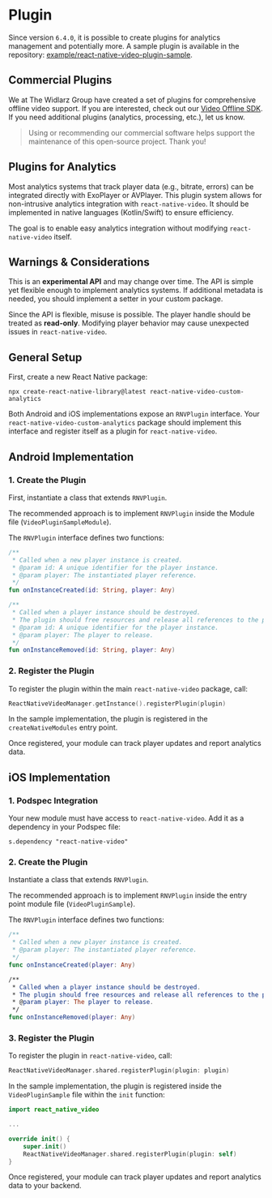 # Plugin

Since version `6.4.0`, it is possible to create plugins for analytics management and potentially more.
A sample plugin is available in the repository: [example/react-native-video-plugin-sample](https://github.com/TheWidlarzGroup/react-native-video/tree/master/examples/react-native-video-plugin-sample).

## Commercial Plugins

We at The Widlarz Group have created a set of plugins for comprehensive offline video support. If you are interested, check out our [Video Offline SDK](https://thewidlarzgroup.com/video-offline-sdk). If you need additional plugins (analytics, processing, etc.), let us know.

> Using or recommending our commercial software helps support the maintenance of this open-source project. Thank you!

## Plugins for Analytics

Most analytics systems that track player data (e.g., bitrate, errors) can be integrated directly with ExoPlayer or AVPlayer.
This plugin system allows for non-intrusive analytics integration with `react-native-video`. It should be implemented in native languages (Kotlin/Swift) to ensure efficiency.

The goal is to enable easy analytics integration without modifying `react-native-video` itself.

## Warnings & Considerations

This is an **experimental API** and may change over time. The API is simple yet flexible enough to implement analytics systems.
If additional metadata is needed, you should implement a setter in your custom package.

Since the API is flexible, misuse is possible. The player handle should be treated as **read-only**. Modifying player behavior may cause unexpected issues in `react-native-video`.

## General Setup

First, create a new React Native package:

```shell
npx create-react-native-library@latest react-native-video-custom-analytics
```

Both Android and iOS implementations expose an `RNVPlugin` interface.
Your `react-native-video-custom-analytics` package should implement this interface and register itself as a plugin for `react-native-video`.

## Android Implementation

### 1. Create the Plugin

First, instantiate a class that extends `RNVPlugin`.

The recommended approach is to implement `RNVPlugin` inside the Module file (`VideoPluginSampleModule`).

The `RNVPlugin` interface defines two functions:

```kotlin
/**
 * Called when a new player instance is created.
 * @param id: A unique identifier for the player instance.
 * @param player: The instantiated player reference.
 */
fun onInstanceCreated(id: String, player: Any)

/**
 * Called when a player instance should be destroyed.
 * The plugin should free resources and release all references to the player object.
 * @param id: A unique identifier for the player instance.
 * @param player: The player to release.
 */
fun onInstanceRemoved(id: String, player: Any)
```

### 2. Register the Plugin

To register the plugin within the main `react-native-video` package, call:

```kotlin
ReactNativeVideoManager.getInstance().registerPlugin(plugin)
```

In the sample implementation, the plugin is registered in the `createNativeModules` entry point.

Once registered, your module can track player updates and report analytics data.

## iOS Implementation

### 1. Podspec Integration

Your new module must have access to `react-native-video`. Add it as a dependency in your Podspec file:

```podfile
s.dependency "react-native-video"
```

### 2. Create the Plugin

Instantiate a class that extends `RNVPlugin`.

The recommended approach is to implement `RNVPlugin` inside the entry point module file (`VideoPluginSample`).

The `RNVPlugin` interface defines two functions:

```swift
/**
 * Called when a new player instance is created.
 * @param player: The instantiated player reference.
 */
func onInstanceCreated(player: Any)

/**
 * Called when a player instance should be destroyed.
 * The plugin should free resources and release all references to the player object.
 * @param player: The player to release.
 */
func onInstanceRemoved(player: Any)
```

### 3. Register the Plugin

To register the plugin in `react-native-video`, call:

```swift
ReactNativeVideoManager.shared.registerPlugin(plugin: plugin)
```

In the sample implementation, the plugin is registered inside the `VideoPluginSample` file within the `init` function:

```swift
import react_native_video

...

override init() {
    super.init()
    ReactNativeVideoManager.shared.registerPlugin(plugin: self)
}
```

Once registered, your module can track player updates and report analytics data to your backend.
